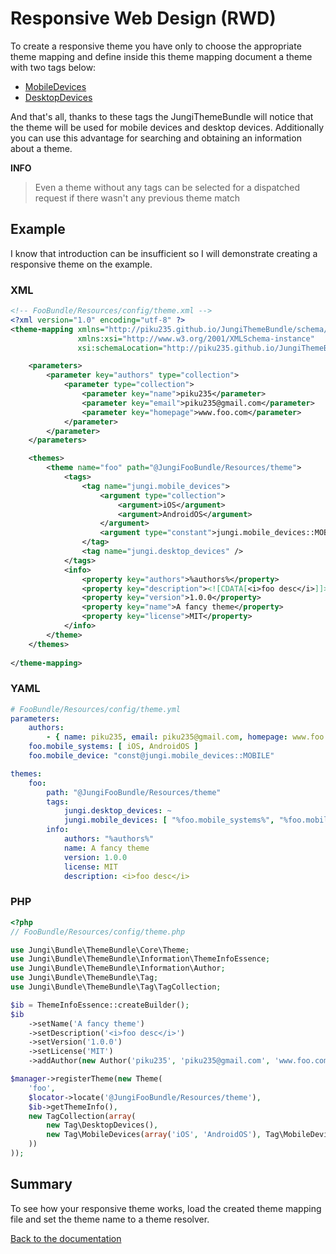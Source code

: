 Responsive Web Design (RWD)
===========================

To create a responsive theme you have only to choose the appropriate theme mapping and define inside this theme mapping
document a theme with two tags below:

* [MobileDevices](https://github.com/piku235/JungiThemeBundle/blob/master/Resources/doc/theme-tags.md#mobiledevices)
* [DesktopDevices](https://github.com/piku235/JungiThemeBundle/blob/master/Resources/doc/theme-tags.md#desktopdevices)

And that's all, thanks to these tags the JungiThemeBundle will notice that the theme will be used for mobile devices and
desktop devices. Additionally you can use this advantage for searching and obtaining an information about a theme.

**INFO**

> Even a theme without any tags can be selected for a dispatched request if there wasn't any previous theme match

Example
-------

I know that introduction can be insufficient so I will demonstrate creating a responsive theme on the example.

### XML

```xml
<!-- FooBundle/Resources/config/theme.xml -->
<?xml version="1.0" encoding="utf-8" ?>
<theme-mapping xmlns="http://piku235.github.io/JungiThemeBundle/schema/theme-mapping"
               xmlns:xsi="http://www.w3.org/2001/XMLSchema-instance"
               xsi:schemaLocation="http://piku235.github.io/JungiThemeBundle/schema/theme-mapping https://raw.githubusercontent.com/piku235/JungiThemeBundle/master/Mapping/Loader/schema/theme-1.0.xsd">

    <parameters>
        <parameter key="authors" type="collection">
            <parameter type="collection">
                <parameter key="name">piku235</parameter>
                <parameter key="email">piku235@gmail.com</parameter>
                <parameter key="homepage">www.foo.com</parameter>
            </parameter>
        </parameter>
    </parameters>

    <themes>
        <theme name="foo" path="@JungiFooBundle/Resources/theme">
            <tags>
                <tag name="jungi.mobile_devices">
                    <argument type="collection">
                        <argument>iOS</argument>
                        <argument>AndroidOS</argument>
                    </argument>
                    <argument type="constant">jungi.mobile_devices::MOBILE</argument>
                </tag>
                <tag name="jungi.desktop_devices" />
            </tags>
            <info>
                <property key="authors">%authors%</property>
                <property key="description"><![CDATA[<i>foo desc</i>]]></property>
                <property key="version">1.0.0</property>
                <property key="name">A fancy theme</property>
                <property key="license">MIT</property>
            </info>
        </theme>
    </themes>
    
</theme-mapping>

```

### YAML

```yml
# FooBundle/Resources/config/theme.yml
parameters:
    authors:
        - { name: piku235, email: piku235@gmail.com, homepage: www.foo.com }
    foo.mobile_systems: [ iOS, AndroidOS ]
    foo.mobile_device: "const@jungi.mobile_devices::MOBILE"

themes:
    foo:
        path: "@JungiFooBundle/Resources/theme"
        tags:
            jungi.desktop_devices: ~
            jungi.mobile_devices: [ "%foo.mobile_systems%", "%foo.mobile_device%" ]
        info:
            authors: "%authors%"
            name: A fancy theme
            version: 1.0.0
            license: MIT
            description: <i>foo desc</i>

```

### PHP

```php
<?php
// FooBundle/Resources/config/theme.php

use Jungi\Bundle\ThemeBundle\Core\Theme;
use Jungi\Bundle\ThemeBundle\Information\ThemeInfoEssence;
use Jungi\Bundle\ThemeBundle\Information\Author;
use Jungi\Bundle\ThemeBundle\Tag;
use Jungi\Bundle\ThemeBundle\Tag\TagCollection;

$ib = ThemeInfoEssence::createBuilder();
$ib
    ->setName('A fancy theme')
    ->setDescription('<i>foo desc</i>')
    ->setVersion('1.0.0')
    ->setLicense('MIT')
    ->addAuthor(new Author('piku235', 'piku235@gmail.com', 'www.foo.com'));

$manager->registerTheme(new Theme(
    'foo',
    $locator->locate('@JungiFooBundle/Resources/theme'),
    $ib->getThemeInfo(),
    new TagCollection(array(
        new Tag\DesktopDevices(),
        new Tag\MobileDevices(array('iOS', 'AndroidOS'), Tag\MobileDevices::MOBILE)
    ))
));

```

Summary
-------

To see how your responsive theme works, load the created theme mapping file and set the theme name to a theme resolver.

[Back to the documentation](https://github.com/piku235/JungiThemeBundle/blob/master/Resources/doc/index.md)